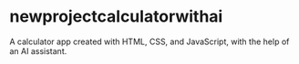 # newprojectcalculatorwithai
A calculator app created with HTML, CSS, and JavaScript, with the help of an AI assistant.
